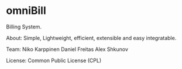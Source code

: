 omniBill
========

Billing System. 

About: 
Simple, Lightweight, efficient, extensible and easy integratable.

Team:
Niko Karppinen
Daniel Freitas
Alex Shkunov

License: Common Public License (CPL)